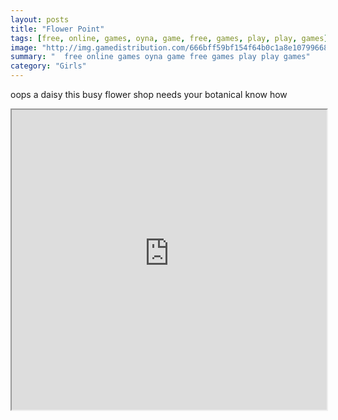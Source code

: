 ```yaml
---
layout: posts
title: "Flower Point"
tags: [free, online, games, oyna, game, free, games, play, play, games]
image: "http://img.gamedistribution.com/666bff59bf154f64b0c1a8e107996683.jpg"
summary: "  free online games oyna game free games play play games"
category: "Girls"
---
```


oops a daisy this busy flower shop needs your botanical know how

<iframe width="100%" height="480px;" src="http://flash.gamedistribution.com?game=666bff59bf154f64b0c1a8e107996683"></iframe>
